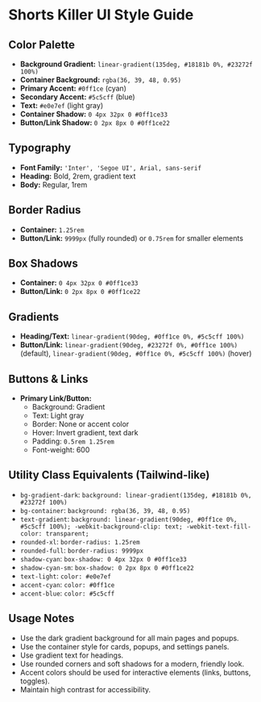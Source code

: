 # Shorts Killer UI Style Guide

## Color Palette

- **Background Gradient:** `linear-gradient(135deg, #18181b 0%, #23272f 100%)`
- **Container Background:** `rgba(36, 39, 48, 0.95)`
- **Primary Accent:** `#0ff1ce` (cyan)
- **Secondary Accent:** `#5c5cff` (blue)
- **Text:** `#e0e7ef` (light gray)
- **Container Shadow:** `0 4px 32px 0 #0ff1ce33`
- **Button/Link Shadow:** `0 2px 8px 0 #0ff1ce22`

## Typography

- **Font Family:** `'Inter', 'Segoe UI', Arial, sans-serif`
- **Heading:** Bold, 2rem, gradient text
- **Body:** Regular, 1rem

## Border Radius

- **Container:** `1.25rem`
- **Button/Link:** `9999px` (fully rounded) or `0.75rem` for smaller elements

## Box Shadows

- **Container:** `0 4px 32px 0 #0ff1ce33`
- **Button/Link:** `0 2px 8px 0 #0ff1ce22`

## Gradients

- **Heading/Text:** `linear-gradient(90deg, #0ff1ce 0%, #5c5cff 100%)`
- **Button/Link:** `linear-gradient(90deg, #23272f 0%, #0ff1ce 100%)` (default), `linear-gradient(90deg, #0ff1ce 0%, #5c5cff 100%)` (hover)

## Buttons & Links

- **Primary Link/Button:**
  - Background: Gradient
  - Text: Light gray
  - Border: None or accent color
  - Hover: Invert gradient, text dark
  - Padding: `0.5rem 1.25rem`
  - Font-weight: 600

## Utility Class Equivalents (Tailwind-like)

- `bg-gradient-dark`: `background: linear-gradient(135deg, #18181b 0%, #23272f 100%)`
- `bg-container`: `background: rgba(36, 39, 48, 0.95)`
- `text-gradient`: `background: linear-gradient(90deg, #0ff1ce 0%, #5c5cff 100%); -webkit-background-clip: text; -webkit-text-fill-color: transparent;`
- `rounded-xl`: `border-radius: 1.25rem`
- `rounded-full`: `border-radius: 9999px`
- `shadow-cyan`: `box-shadow: 0 4px 32px 0 #0ff1ce33`
- `shadow-cyan-sm`: `box-shadow: 0 2px 8px 0 #0ff1ce22`
- `text-light`: `color: #e0e7ef`
- `accent-cyan`: `color: #0ff1ce`
- `accent-blue`: `color: #5c5cff`

## Usage Notes

- Use the dark gradient background for all main pages and popups.
- Use the container style for cards, popups, and settings panels.
- Use gradient text for headings.
- Use rounded corners and soft shadows for a modern, friendly look.
- Accent colors should be used for interactive elements (links, buttons, toggles).
- Maintain high contrast for accessibility.
